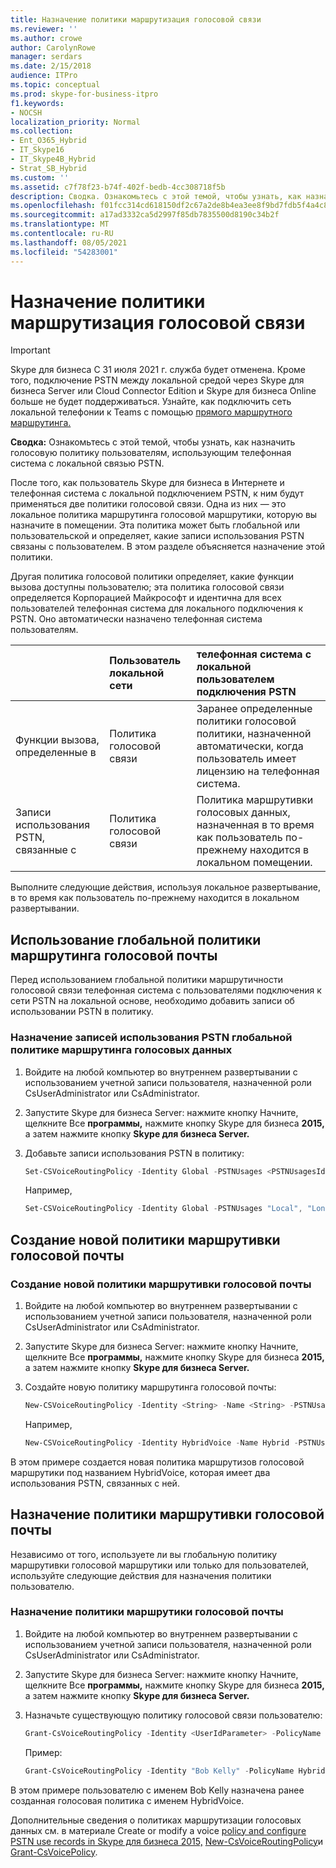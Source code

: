 ```yaml
---
title: Назначение политики маршрутизация голосовой связи
ms.reviewer: ''
ms.author: crowe
author: CarolynRowe
manager: serdars
ms.date: 2/15/2018
audience: ITPro
ms.topic: conceptual
ms.prod: skype-for-business-itpro
f1.keywords:
- NOCSH
localization_priority: Normal
ms.collection:
- Ent_O365_Hybrid
- IT_Skype16
- IT_Skype4B_Hybrid
- Strat_SB_Hybrid
ms.custom: ''
ms.assetid: c7f78f23-b74f-402f-bedb-4cc308718f5b
description: Сводка. Ознакомьтесь с этой темой, чтобы узнать, как назначить голосовую политику для пользователей, использующих телефонная система с локальной связью PSTN.
ms.openlocfilehash: f01fcc314cd618150df2c67a2de8b4ea3ee8f9bd7fdb5f4a4c8b3ae24537ee3f
ms.sourcegitcommit: a17ad3332ca5d2997f85db7835500d8190c34b2f
ms.translationtype: MT
ms.contentlocale: ru-RU
ms.lasthandoff: 08/05/2021
ms.locfileid: "54283001"
---
```

# <a name="assign-a-voice-routing-policy"></a>Назначение политики маршрутизация голосовой связи
 
> [!Important]
> Skype для бизнеса С 31 июля 2021 г. служба будет отменена.  Кроме того, подключение PSTN между локальной средой через Skype для бизнеса Server или Cloud Connector Edition и Skype для бизнеса Online больше не будет поддерживаться.  Узнайте, как подключить сеть локальной телефонии к Teams с помощью [прямого маршрутного маршрутинга.](/MicrosoftTeams/direct-routing-landing-page)

**Сводка:** Ознакомьтесь с этой темой, чтобы узнать, как назначить голосовую политику пользователям, использующим телефонная система с локальной связью PSTN. 
  
После того, как пользователь Skype для бизнеса в Интернете и телефонная система с локальной подключением PSTN, к ним будут применяться две политики голосовой связи. Одна из них — это локальное политика маршрутинга голосовой маршрутики, которую вы назначите в помещении. Эта политика может быть глобальной или пользовательской и определяет, какие записи использования PSTN связаны с пользователем. В этом разделе объясняется назначение этой политики.
  
Другая политика голосовой политики определяет, какие функции вызова доступны пользователю; эта политика голосовой связи определяется Корпорацией Майкрософт и идентична для всех пользователей телефонная система для локального подключения к PSTN. Оно автоматически назначено телефонная система пользователям.
  
||**Пользователь локальной сети**|**телефонная система с локальной пользователем подключения PSTN**|
|:-----|:-----|:-----|
|Функции вызова, определенные в  <br/> |Политика голосовой связи  <br/> |Заранее определенные политики голосовой политики, назначенной автоматически, когда пользователь имеет лицензию на телефонная система.  <br/> |
|Записи использования PSTN, связанные с  <br/> |Политика голосовой связи  <br/> |Политика маршрутивки голосовых данных, назначенная в то время как пользователь по-прежнему находится в локальном помещении.  <br/> |
   
Выполните следующие действия, используя локальное развертывание, в то время как пользователь по-прежнему находится в локальном развертывании.
  
## <a name="using-a-global-voice-routing-policy"></a>Использование глобальной политики маршрутинга голосовой почты

Перед использованием глобальной политики маршрутичности голосовой связи телефонная система с пользователями подключения к сети PSTN на локальной основе, необходимо добавить записи об использовании PSTN в политику.
  
### <a name="to-assign-pstn-usage-records-to-the-global-voice-routing-policy"></a>Назначение записей использования PSTN глобальной политике маршрутинга голосовых данных

1. Войдите на любой компьютер во внутреннем развертывании с использованием учетной записи пользователя, назначенной роли CsUserAdministrator или CsAdministrator.
    
2. Запустите Skype для бизнеса Server: нажмите кнопку Начните, щелкните Все **программы,** нажмите кнопку Skype для бизнеса **2015,** а затем нажмите кнопку **Skype для бизнеса Server.**
    
3. Добавьте записи использования PSTN в политику:
    
   ```powershell
   Set-CSVoiceRoutingPolicy -Identity Global -PSTNUsages <PSTNUsagesId> 
   ```

    Например,
    
   ```powershell
   Set-CSVoiceRoutingPolicy -Identity Global -PSTNUsages "Local", "Long Distance" 
   ```

## <a name="creating-a-new-voice-routing-policy"></a>Создание новой политики маршрутивки голосовой почты

### <a name="to-create-a-new-voice-routing-policy"></a>Создание новой политики маршрутивки голосовой почты

1. Войдите на любой компьютер во внутреннем развертывании с использованием учетной записи пользователя, назначенной роли CsUserAdministrator или CsAdministrator.
    
2. Запустите Skype для бизнеса Server: нажмите кнопку Начните, щелкните Все **программы,** нажмите кнопку Skype для бизнеса **2015,** а затем нажмите кнопку **Skype для бизнеса Server.**
    
3. Создайте новую политику маршрутинга голосовой почты:
    
   ```powershell
   New-CSVoiceRoutingPolicy -Identity <String> -Name <String> -PSTNUsages <PSTNUsagesId>
   ```

    Например,
    
   ```powershell
   New-CSVoiceRoutingPolicy -Identity HybridVoice -Name Hybrid -PSTNUsages "Local", "Long Distance"
   ```

В этом примере создается новая политика маршрутизов голосовой маршрутики под названием HybridVoice, которая имеет два использования PSTN, связанных с ней.
  
## <a name="assigning-a-voice-routing-policy"></a>Назначение политики маршрутивки голосовой почты

Независимо от того, используете ли вы глобальную политику маршрутивки голосовой маршрутики или только для пользователей, используйте следующие действия для назначения политики пользователю.
  
### <a name="to-assign-the-voice-routing-policy"></a>Назначение политики маршрутики голосовой почты

1. Войдите на любой компьютер во внутреннем развертывании с использованием учетной записи пользователя, назначенной роли CsUserAdministrator или CsAdministrator.
    
2. Запустите Skype для бизнеса Server: нажмите кнопку Начните, щелкните Все **программы,** нажмите кнопку Skype для бизнеса **2015,** а затем нажмите кнопку **Skype для бизнеса Server.**
    
3. Назначьте существующую политику голосовой связи пользователю:
    
   ```powershell
   Grant-CsVoiceRoutingPolicy -Identity <UserIdParameter> -PolicyName <String>
   ```

    Пример:
    
   ```powershell
   Grant-CsVoiceRoutingPolicy -Identity "Bob Kelly" -PolicyName HybridVoice
   ```

В этом примере пользователю с именем Bob Kelly назначена ранее созданная голосовая политика с именем HybridVoice.
  
Дополнительные сведения о политиках маршрутизации голосовых данных см. в материале Create or modify a voice [policy and configure PSTN use records in Skype для бизнеса 2015,](../../deploy/deploy-enterprise-voice/voice-policy-and-pstn-usage-records.md) [New-CsVoiceRoutingPolicy](/powershell/module/skype/new-csvoiceroutingpolicy?view=skype-ps)и [Grant-CsVoicePolicy](/powershell/module/skype/grant-csvoicepolicy?view=skype-ps).
